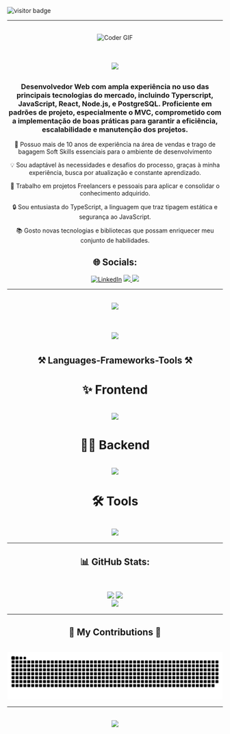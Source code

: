 ![visitor badge](https://visitor-badge.laobi.icu/badge?page_id=IsraelKilday.visitor-badge&left_color=red&right_color=green&left_text=Hello%20Visitors)

<hr>

<div align="center"><br>    
    <img alt="Coder GIF" height=250 width=350 src="https://images.squarespace-cdn.com/content/v1/5769fc401b631bab1addb2ab/1541580611624-TE64QGKRJG8SWAIUS7NS/ke17ZwdGBToddI8pDm48kPoswlzjSVMM-SxOp7CV59BZw-zPPgdn4jUwVcJE1ZvWQUxwkmyExglNqGp0IvTJZamWLI2zvYWH8K3-s_4yszcp2ryTI0HqTOaaUohrI8PI6FXy8c9PWtBlqAVlUS5izpdcIXDZqDYvprRqZ29Pw0o/coding-freak.gif" />
  <h1 align="center">
    <img src="https://readme-typing-svg.herokuapp.com/?font=Righteous&size=35&center=true&vCenter=true&width=500&height=70&duration=4000&lines=Olá+!+👋;+Eu+me+chamo+Israel+Kilday!;+Bem+vindo+ao+meu+perfil" />
</h1>
</div>

<h3 align="center">Desenvolvedor Web com ampla experiência no uso das principais tecnologias do mercado, incluindo
Typerscript, JavaScript, React, Node.js, e PostgreSQL. Proficiente em padrões de projeto, especialmente o MVC,
comprometido com a implementação de boas práticas para garantir a eficiência, escalabilidade e manutenção dos projetos.
</h3>

<div align="center">

 🤝 Possuo mais de 10 anos de experiência na área de vendas e trago de bagagem Soft Skills essenciais para o ambiente de desenvolvimento
   
 💡 Sou adaptável às necessidades e desafios do processo, graças à minha experiência, busca por atualização e constante aprendizado.

 🚀 Trabalho em projetos Freelancers e pessoais para aplicar e consolidar o conhecimento adquirido.

 🔒 Sou entusiasta do TypeScript, a linguagem que traz tipagem estática e segurança ao JavaScript. 
 
 📚 Gosto novas tecnologias e bibliotecas que possam enriquecer meu conjunto de habilidades.
 
 </div>

<div align="center">
    
<h2>🌐 Socials:</h2> 
    
[![LinkedIn](https://img.shields.io/badge/LinkedIn-0077B5?style=for-the-badge&logo=linkedin&logoColor=white)](https://www.linkedin.com/in/israeldevfrontend)
<a href="https://portfolioikdev-zeta-nine.vercel.app/" target="_blank">
     <img src="https://img.shields.io/badge/Portfolio-FF5722?style=for-the-badge&logo=todoist&logoColor=white" target="_blank" />
</a>
<a href="mailto:israelkilday27@gmail.com">
    <img src="https://img.shields.io/badge/Gmail-333333?style=for-the-badge&logo=gmail&logoColor=red" />
</a>

</div>

<hr/>

<div align="center"><br>    
  <img height="300px" src="https://github.com/Israelkilday/IsraelKilday/assets/101229204/51154287-3302-43e5-8dc0-f7336dee2382)"/>
  <h1 align="center">
    <img src="https://readme-typing-svg.herokuapp.com/?font=Righteous&size=35&center=true&vCenter=true&width=500&height=70&duration=4000&lines=</+Software+Developer+>;" />
  </h1>  
</div>

<h2 align="center">⚒️ Languages-Frameworks-Tools ⚒️</h2>

<h1 align="center">✨ Frontend </h1>

<br>

<div align="center">
    <img src="https://skillicons.dev/icons?i=html,css,javascript,typescript,react,redux,nextjs,tailwind" /><br>
</div>

<h1 align="center">👨‍💻 Backend </h1>

<br>

<div align="center">
    <img src="https://skillicons.dev/icons?i=express,firebase,mongodb,nodejs,postgres,prisma" /><br>
</div>

<h1 align="center">🛠 Tools </h1>

<br>

<div align="center">
    <img src="https://skillicons.dev/icons?i=vscode,git,vite,figma,npm,postman,supabase,vercel" /><br>
</div>

<hr>

<h2 align="center">📊 GitHub Stats:</h2>
<br>
<div align=center>
  
![](https://github-readme-stats.vercel.app/api?username=Israelkilday&theme=chartreuse-dark&hide_border=false&include_all_commits=false&count_private=false)
![](https://github-readme-streak-stats.herokuapp.com/?user=Israelkilday&theme=chartreuse-dark&hide_border=false)
  <br/>
![](https://github-readme-stats.vercel.app/api/top-langs/?username=Israelkilday&theme=chartreuse-dark&hide_border=false&include_all_commits=false&count_private=false&layout=compact)
</div>

<hr>

<div align="center">
  <h2>🐍 My Contributions 🐍</h2>
  <br>
  <img alt="snake eating my contributions" src="https://raw.githubusercontent.com/salesp07/salesp07/output/github-contribution-grid-snake.svg" />
</div>

<hr>

<div align="center"><br>
<img src="https://readme-typing-svg.herokuapp.com/?font=Righteous&size=35&center=true&vCenter=true&width=500&height=70&duration=4000&lines=+Obrigado+pela+visita!😎;+Fale+comigo+no+Linkedin;+Até+a+próxima!👋" />
</div>
